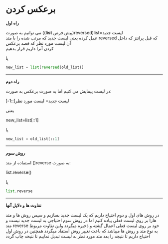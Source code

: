 # برعکس کردن
__راه اول__

می توانیم
به صورت 
((__list__ پیش فرض)reversed)list=لیست جدید  
عمل کرده یعنی لیست جدید که مرتب شده را با متد reversed که قبل پرانتز که داخل آن لیست مورد نظر که قصد برعکس  
کردن آنرا داریم قرار بدهیم

یا

```py
new_list = list(reversed(old_list))
```
___
**راه دوم**

در لیست پیمایش می کنیم اما به صورت برعکس به صورت:

لیست جدید= لیست مورد نظر[::1-]

یعنی

new_list=list[::1]

یا 
```py
new_list = old_list[::1]
```
___
___روش سوم___

استفاده از متد ()reverse به صورت:

list.reverse()

یا

```py
list.reverse
```
___
__تفاوت ها و دلایل آنها__

در روش های اول و دوم احتیاج داریم که یک لیست جدید بسازیم و سپس روش ها و متد هارا بر روی لیست فعلی پیاده کنیم اما در روش سوم احتیاجی به لیست جدید نیست و متد reverse خود بر روی لیست فعلی اعمال گشته و ذخیره میگردد واین تفاوت مربوط به نوع متد و روش ها میباشد که باعث تغییر روش استفاد میگردد همچنین در روش اول احتیاج داریم تا نتیجه را بعد متد مورد نظر به لیست تبدیل نماییم تا نتیحه چاپ گردد
